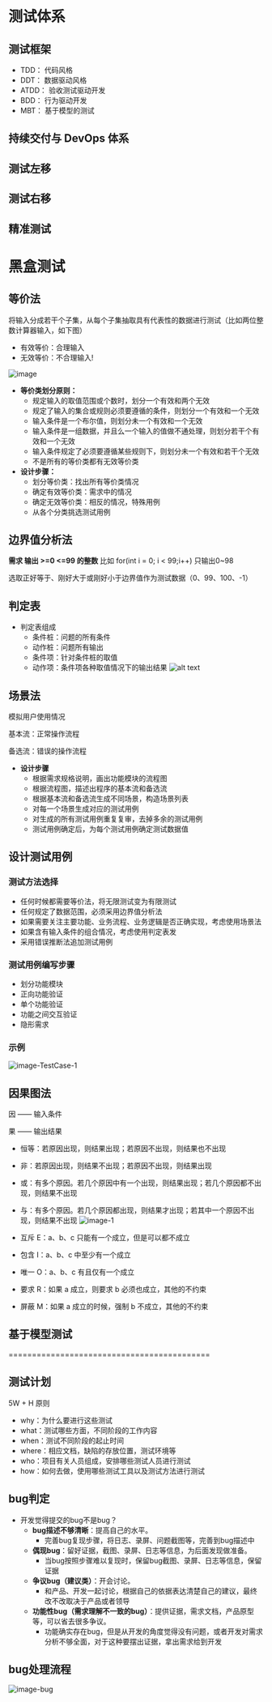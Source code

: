 # 测试体系
## 测试框架
* TDD：
代码风格
* DDT：
数据驱动风格
* ATDD：
验收测试驱动开发
* BDD：
行为驱动开发
* MBT：
基于模型的测试
## 持续交付与 DevOps 体系

## 测试左移
## 测试右移
## 精准测试
  
# 黑盒测试
## 等价法
将输入分成若干个子集，从每个子集抽取具有代表性的数据进行测试（比如两位整数计算器输入，如下图）
  * 有效等价：合理输入
  * 无效等价：不合理输入!
  
![image](../images/image.png)
* **等价类划分原则：**
  * 规定输入的取值范围或个数时，划分一个有效和两个无效
  * 规定了输入的集合或规则必须要遵循的条件，则划分一个有效和一个无效
  * 输入条件是一个布尔值，则划分未一个有效和一个无效
  * 输入条件是一组数据，并且么一个输入的值做不通处理，则划分若干个有效和一个无效
  * 输入条件规定了必须要遵循某些规则下，则划分未一个有效和若干个无效
  * 不是所有的等价类都有无效等价类
* **设计步骤：**
  * 划分等价类：找出所有等价类情况
  * 确定有效等价类：需求中的情况
  * 确定无效等价类：相反的情况，特殊用例
  * 从各个分类挑选测试用例

## 边界值分析法
**需求 输出 >=0  <=99 的整数** 比如 for(int i = 0; i < 99;i++) 只输出0~98

选取正好等于、刚好大于或刚好小于边界值作为测试数据（0、99、100、-1）

## 判定表
* 判定表组成
  * 条件桩：问题的所有条件
  * 动作桩：问题所有输出
  * 条件项：针对条件桩的取值
  * 动作项：条件项各种取值情况下的输出结果
![alt text](../images/image-01.png)
## 场景法
模拟用户使用情况

基本流：正常操作流程

备选流：错误的操作流程
* **设计步骤**
  * 根据需求规格说明，画出功能模块的流程图
  * 根据流程图，描述出程序的基本流和备选流
  * 根据基本流和备选流生成不同场景，构造场景列表
  * 对每一个场景生成对应的测试用例
  * 对生成的所有测试用例重复复审，去掉多余的测试用例
  * 测试用例确定后，为每个测试用例确定测试数据值
## 设计测试用例
### 测试方法选择
* 任何时候都需要等价法，将无限测试变为有限测试
* 任何规定了数据范围，必须采用边界值分析法
* 如果需要关注主要功能、业务流程、业务逻辑是否正确实现，考虑使用场景法
* 如果含有输入条件的组合情况，考虑使用判定表发
* 采用错误推断法追加测试用例
### 测试用例编写步骤
* 划分功能模块
* 正向功能验证
* 单个功能验证
* 功能之间交互验证
* 隐形需求
### 示例
![image-TestCase-1](../images/image-TestCase-1.png)

## 因果图法
因 —— 输入条件

果 —— 输出结果
* 恒等：若原因出现，则结果出现；若原因不出现，则结果也不出现
* 非：若原因出现，则结果不出现；若原因不出现，则结果出现
* 或：有多个原因。若几个原因中有一个出现，则结果出现；若几个原因都不出现，则结果不出现
* 与：有多个原因。若几个原因都出现，则结果才出现；若其中一个原因不出现，则结果不出现
![image-1](../images/image-1.png)

* 互斥 E：a、b、c 只能有一个成立，但是可以都不成立
* 包含 I：a、b、c 中至少有一个成立
* 唯一 O：a、b、c 有且仅有一个成立
* 要求 R：如果 a 成立，则要求 b 必须也成立，其他的不约束
* 屏蔽 M：如果 a 成立的时候，强制 b 不成立，其他的不约束

## 基于模型测试
===========================================
## 测试计划
5W + H 原则
* why：为什么要进行这些测试
* what：测试哪些方面，不同阶段的工作内容
* when：测试不同阶段的起止时间
* where：相应文档，缺陷的存放位置，测试环境等
* who：项目有关人员组成，安排哪些测试人员进行测试
* how：如何去做，使用哪些测试工具以及测试方法进行测试

## bug判定
* 开发觉得提交的bug不是bug？
  * **bug描述不够清晰**：提高自己的水平。
    * 完善bug复现步骤，将日志、录屏、问题截图等，完善到bug描述中
  * **偶现bug**：留好证据，截图、录屏、日志等信息，为后面发现做准备。
    * 当bug按照步骤难以复现时，保留bug截图、录屏、日志等信息，保留证据
  * **争议bug（建议类）**：开会讨论。
    * 和产品、开发一起讨论，根据自己的依据表达清楚自己的建议，最终改不改取决于产品或者领导
  * **功能性bug（需求理解不一致的bug）**：提供证据，需求文档，产品原型等，可以省去很多争议。
    * 功能确实存在bug，但是从开发的角度觉得没有问题，或者开发对需求分析不够全面，对于这种要摆出证据，拿出需求给到开发
## bug处理流程
![image-bug](../images/image-bug.png)